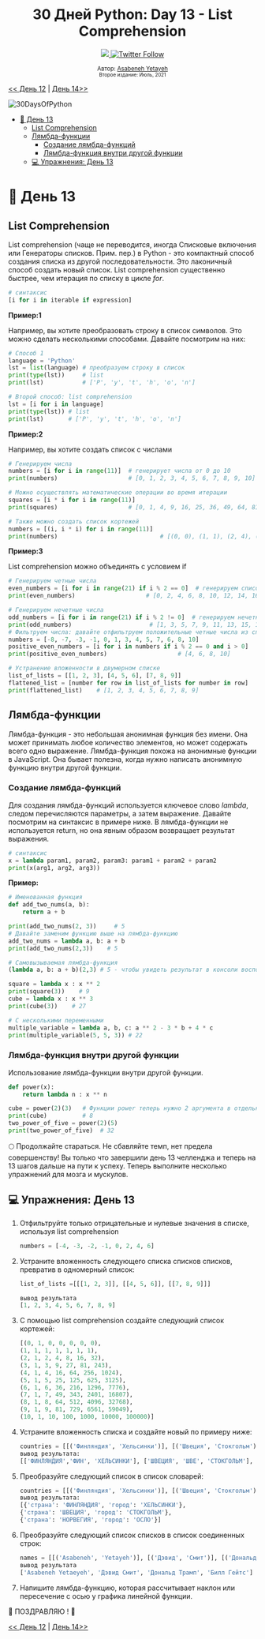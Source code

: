 <div align="center">
  <h1> 30 Дней Python: Day 13 - List Comprehension</h1>
  <a class="header-badge" target="_blank" href="https://www.linkedin.com/in/asabeneh/">
  <img src="https://img.shields.io/badge/style--5eba00.svg?label=LinkedIn&logo=linkedin&style=social">
  </a>
  <a class="header-badge" target="_blank" href="https://twitter.com/Asabeneh">
  <img alt="Twitter Follow" src="https://img.shields.io/twitter/follow/asabeneh?style=social">
  </a>

<sub>Автор:
<a href="https://www.linkedin.com/in/asabeneh/" target="_blank">Asabeneh Yetayeh</a><br>
<small> Второе издание: Июль, 2021</small>
</sub>

</div>
</div>

[<< День 12](../12_Day_Modules/12_modules.md) | [День 14>>](../14_Day_Higher_order_functions/14_higher_order_functions.md)

![30DaysOfPython](../images/30DaysOfPython_banner3@2x.png)

- [📘 День 13](#-день-13)
  - [List Comprehension](#list-comprehension)
  - [Лямбда-функции](#лямбда-функции)
    - [Создание лямбда-функций](#создание-лямбда-функций)
    - [Лямбда-функция внутри другой функции](#лямбда-функция-внутри-другой-функции)
  - [💻 Упражнения: День 13](#-упражнения-день-13)

# 📘 День 13

## List Comprehension

List comprehension (чаще не переводится, иногда Списковые включения или Генераторы списков. Прим. пер.) в Python - это компактный способ создания списка из другой последовательности. Это лаконичный способ создать новый список. List comprehension существенно быстрее, чем итерация по списку в цикле _for_.

```py
# синтаксис
[i for i in iterable if expression]
```

**Пример:1**

Например, вы хотите преобразовать строку в список символов. Это можно сделать несколькими способами. Давайте посмотрим на них:

```py
# Способ 1
language = 'Python'
lst = list(language) # преобразуем строку в список
print(type(lst))     # list
print(lst)           # ['P', 'y', 't', 'h', 'o', 'n']

# Второй способ: list comprehension
lst = [i for i in language]
print(type(lst)) # list
print(lst)       # ['P', 'y', 't', 'h', 'o', 'n']

```

**Пример:2**

Например, вы хотите создать список с числами

```py
# Генерируем числа
numbers = [i for i in range(11)]  # генерирует числа от 0 до 10
print(numbers)                    # [0, 1, 2, 3, 4, 5, 6, 7, 8, 9, 10]

# Можно осуществлять математические операции во время итерации
squares = [i * i for i in range(11)]
print(squares)                    # [0, 1, 4, 9, 16, 25, 36, 49, 64, 81, 100]

# Также можно создать список кортежей
numbers = [(i, i * i) for i in range(11)]
print(numbers)                             # [(0, 0), (1, 1), (2, 4), (3, 9), (4, 16), (5, 25)]

```

**Пример:3**

List comprehension можно объединять с условием if


```py
# Генерируем четные числа
even_numbers = [i for i in range(21) if i % 2 == 0]  # генерируем список четных чисел в диапазоне от 0 до 21
print(even_numbers)                    # [0, 2, 4, 6, 8, 10, 12, 14, 16, 18, 20]

# Генерируем нечетные числа
odd_numbers = [i for i in range(21) if i % 2 != 0]  # генерируем нечетные числа в диапазоне от 0 до 21
print(odd_numbers)                      # [1, 3, 5, 7, 9, 11, 13, 15, 17, 19]
# Фильтруем числа: давайте отфильтруем положительные четные числа из списка ниже 
numbers = [-8, -7, -3, -1, 0, 1, 3, 4, 5, 7, 6, 8, 10]
positive_even_numbers = [i for i in numbers if i % 2 == 0 and i > 0]
print(positive_even_numbers)                    # [4, 6, 8, 10]

# Устранение вложенности в двумерном списке
list_of_lists = [[1, 2, 3], [4, 5, 6], [7, 8, 9]]
flattened_list = [number for row in list_of_lists for number in row]
print(flattened_list)    # [1, 2, 3, 4, 5, 6, 7, 8, 9]
```

## Лямбда-функции

Лямбда-функция - это небольшая анонимная функция без имени. Она может принимать любое количество элементов, но может содержать всего одно выражение. Лямбда-функция похожа на анонимные функции в JavaScript. Она бывает полезна, когда нужно написать анонимную функцию внутри другой функции.

### Создание лямбда-функций

Для создания лямбда-функций используется ключевое слово _lambda_, следом перечисляются параметры, а затем выражение. Давайте посмотрим на синтаксис в примере ниже. В лямбда-функции не используется return, но она явным образом возвращает результат выражения.

```py
# синтаксис
x = lambda param1, param2, param3: param1 + param2 + param2
print(x(arg1, arg2, arg3))
```

**Пример:**

```py
# Именованная функция
def add_two_nums(a, b):
    return a + b

print(add_two_nums(2, 3))     # 5
# Давайте заменим функцию выше на лямбда-функцию
add_two_nums = lambda a, b: a + b
print(add_two_nums(2,3))    # 5

# Самовызываемая лямбда-функция
(lambda a, b: a + b)(2,3) # 5 - чтобы увидеть результат в консоли воспользуйтесь функцией print()

square = lambda x : x ** 2
print(square(3))    # 9
cube = lambda x : x ** 3
print(cube(3))    # 27

# С несколькими переменными
multiple_variable = lambda a, b, c: a ** 2 - 3 * b + 4 * c
print(multiple_variable(5, 5, 3)) # 22
```

### Лямбда-функция внутри другой функции

Использование лямбда-функции внутри другой функции.

```py
def power(x):
    return lambda n : x ** n

cube = power(2)(3)   # Функции power теперь нужно 2 аргумента в отдельных круглых скобках для выполнения
print(cube)          # 8
two_power_of_five = power(2)(5) 
print(two_power_of_five)  # 32
```

🌕 Продолжайте стараться. Не сбавляйте темп, нет предела совершенству! Вы только что завершили день 13 челленджа и теперь на 13 шагов дальше на пути к успеху. Теперь выполните несколько упражнений для мозга и мускулов.

## 💻 Упражнения: День 13

1. Отфильтруйте только отрицательные и нулевые значения в списке, используя list comprehension
   ```py
   numbers = [-4, -3, -2, -1, 0, 2, 4, 6]
   ```
2. Устраните вложенность следующего списка списков списков, превратив в одномерный список:

   ```py
   list_of_lists =[[[1, 2, 3]], [[4, 5, 6]], [[7, 8, 9]]]

   вывод результата
   [1, 2, 3, 4, 5, 6, 7, 8, 9]
   ```

3. С помощью list comprehension создайте следующий список кортежей:
   ```py
   [(0, 1, 0, 0, 0, 0, 0),
   (1, 1, 1, 1, 1, 1, 1),
   (2, 1, 2, 4, 8, 16, 32),
   (3, 1, 3, 9, 27, 81, 243),
   (4, 1, 4, 16, 64, 256, 1024),
   (5, 1, 5, 25, 125, 625, 3125),
   (6, 1, 6, 36, 216, 1296, 7776),
   (7, 1, 7, 49, 343, 2401, 16807),
   (8, 1, 8, 64, 512, 4096, 32768),
   (9, 1, 9, 81, 729, 6561, 59049),
   (10, 1, 10, 100, 1000, 10000, 100000)]
   ```
4. Устраните вложенность списка и создайте новый по примеру ниже:
   ```py
   countries = [[('Финляндия', 'Хельсинки')], [('Швеция', 'Стокгольм')], [('Норвегия', 'Осло')]]
   вывод результата:
   [['ФИНЛЯНДИЯ','ФИН', 'ХЕЛЬСИНКИ'], ['ШВЕЦИЯ', 'ШВЕ', 'СТОКГОЛЬМ'], ['НОРВЕГИЯ', 'НОР', 'ОСЛО']]
   ```
5. Преобразуйте следующий список в список словарей:
   ```py
   countries = [[('Финляндия', 'Хельсинки')], [('Швеция', 'Стокгольм')], [('Норвегия', 'Осло')]]
   вывод результата:
   [{'страна': 'ФИНЛЯНДИЯ', 'город': 'ХЕЛЬСИНКИ'},
   {'страна': 'ШВЕЦИЯ', 'город': 'СТОКГОЛЬМ'},
   {'страна': 'НОРВЕГИЯ', 'город': 'ОСЛО'}]
   ```
6. Преобразуйте следующий список списков в список соединенных строк:
   ```py
   names = [[('Asabeneh', 'Yetayeh')], [('Дэвид', 'Смит')], [('Дональд', 'Трамп')], [('Билл', 'Гейтс')]]
   вывод результата
   ['Asabeneh Yetaeyeh', 'Дэвид Смит', 'Дональд Трамп', 'Билл Гейтс']
   ```
7. Напишите лямбда-функцию, которая рассчитывает наклон или пересечение с осью y графика линейной функции.

🎉 ПОЗДРАВЛЯЮ ! 🎉

[<< День 12](../12_Day_Modules/12_modules.md) | [День 14>>](../14_Day_Higher_order_functions/14_higher_order_functions.md)
